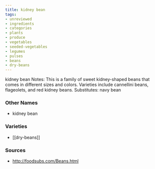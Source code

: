 ```yaml
---
title: kidney bean
tags:
- unreviewed
- ingredients
- categories
- plants
- produce
- vegetables
- seeded-vegetables
- legumes
- pulses
- beans
- dry-beans
---
```

kidney bean Notes: This is a family of sweet kidney-shaped beans that comes in different sizes and colors. Varieties include cannellini beans, flageolets, and red kidney beans. Substitutes: navy bean

### Other Names

* kidney bean

### Varieties

* [[dry-beans]]

### Sources
* http://foodsubs.com/Beans.html
